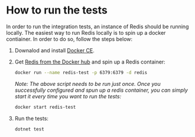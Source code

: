 # How to run the tests

In order to run the integration tests, an instance of Redis should be running locally. The easiest way to run Redis locally is to spin up a docker contiainer. In order to do so, follow the steps below:

1. Downalod and install [Docker CE](https://docs.docker.com/install/).
2. Get [Redis from the Docker hub](https://hub.docker.com/_/redis) and spin up a Redis container:
    ```sh
    docker run --name redis-test -p 6379:6379 -d redis
    ```
  
    _Note: The above script needs to be run just once. Once you successfully configured and spun up a redis container, you can simply start it every time you want to run the tests:_
    ```sh
    docker start redis-test
    ```
3. Run the tests:
    ```sh
    dotnet test
    ```
